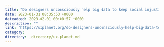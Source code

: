 ```yaml
---
title: "Do designers unconsciously help big data to keep social injustice intact?"
date: 2023-01-31 08:35:53 +0000
dateadded: 2023-02-01 00:00:57 +0000
description: ""
link: "https://uxplanet.org/do-designers-unconsciously-help-big-data-to-keep-social-injustice-intact-100bcd03123?source=rss----819cc2aaeee0---4"
category:
directory: _directory/ux-planet.md
---
```

